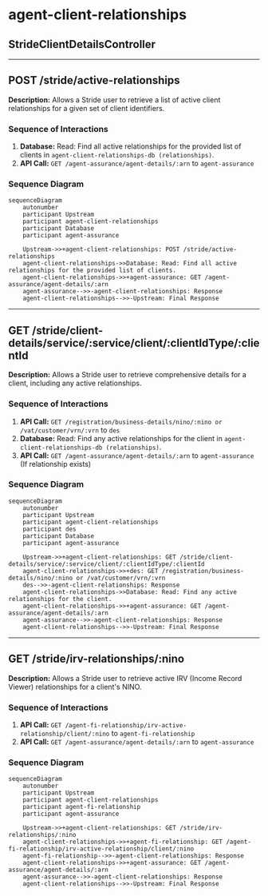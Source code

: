# agent-client-relationships

## StrideClientDetailsController

---

## POST /stride/active-relationships

**Description:** Allows a Stride user to retrieve a list of active client relationships for a given set of client identifiers.

### Sequence of Interactions

1. **Database:** Read: Find all active relationships for the provided list of clients in `agent-client-relationships-db (relationships)`.
2. **API Call:** `GET /agent-assurance/agent-details/:arn` to `agent-assurance`

### Sequence Diagram

```mermaid
sequenceDiagram
    autonumber
    participant Upstream
    participant agent-client-relationships
    participant Database
    participant agent-assurance

    Upstream->>+agent-client-relationships: POST /stride/active-relationships
    agent-client-relationships->>Database: Read: Find all active relationships for the provided list of clients.
    agent-client-relationships->>+agent-assurance: GET /agent-assurance/agent-details/:arn
    agent-assurance-->>-agent-client-relationships: Response
    agent-client-relationships-->>-Upstream: Final Response
```

---

## GET /stride/client-details/service/:service/client/:clientIdType/:clientId

**Description:** Allows a Stride user to retrieve comprehensive details for a client, including any active relationships.

### Sequence of Interactions

1. **API Call:** `GET /registration/business-details/nino/:nino or /vat/customer/vrn/:vrn` to `des`
2. **Database:** Read: Find any active relationships for the client in `agent-client-relationships-db (relationships)`.
3. **API Call:** `GET /agent-assurance/agent-details/:arn` to `agent-assurance` (If relationship exists)

### Sequence Diagram

```mermaid
sequenceDiagram
    autonumber
    participant Upstream
    participant agent-client-relationships
    participant des
    participant Database
    participant agent-assurance

    Upstream->>+agent-client-relationships: GET /stride/client-details/service/:service/client/:clientIdType/:clientId
    agent-client-relationships->>+des: GET /registration/business-details/nino/:nino or /vat/customer/vrn/:vrn
    des-->>-agent-client-relationships: Response
    agent-client-relationships->>Database: Read: Find any active relationships for the client.
    agent-client-relationships->>+agent-assurance: GET /agent-assurance/agent-details/:arn
    agent-assurance-->>-agent-client-relationships: Response
    agent-client-relationships-->>-Upstream: Final Response
```

---

## GET /stride/irv-relationships/:nino

**Description:** Allows a Stride user to retrieve active IRV (Income Record Viewer) relationships for a client's NINO.

### Sequence of Interactions

1. **API Call:** `GET /agent-fi-relationship/irv-active-relationship/client/:nino` to `agent-fi-relationship`
2. **API Call:** `GET /agent-assurance/agent-details/:arn` to `agent-assurance`

### Sequence Diagram

```mermaid
sequenceDiagram
    autonumber
    participant Upstream
    participant agent-client-relationships
    participant agent-fi-relationship
    participant agent-assurance

    Upstream->>+agent-client-relationships: GET /stride/irv-relationships/:nino
    agent-client-relationships->>+agent-fi-relationship: GET /agent-fi-relationship/irv-active-relationship/client/:nino
    agent-fi-relationship-->>-agent-client-relationships: Response
    agent-client-relationships->>+agent-assurance: GET /agent-assurance/agent-details/:arn
    agent-assurance-->>-agent-client-relationships: Response
    agent-client-relationships-->>-Upstream: Final Response
```
